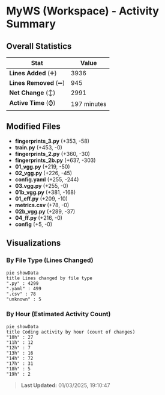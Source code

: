 # MyWS (Workspace) - Activity Summary 

## Overall Statistics

| Stat                   | Value                                                             |
| ---------------------- | ----------------------------------------------------------------- |
| **Lines Added** (➕)   | 3936                                          |
| **Lines Removed** (➖) | 945                                        |
| **Net Change** (↕)    | 2991                |
| **Active Time** (⌚)   | 197 minutes |


## Modified Files
- **fingerprints_3.py** (+353, -58)
- **train.py** (+453, -0)
- **fingerprints_2.py** (+360, -30)
- **fingerprints_2b.py** (+637, -303)
- **01_vgg.py** (+219, -50)
- **02_vgg.py** (+226, -45)
- **config.yaml** (+255, -244)
- **03.vgg.py** (+255, -0)
- **01b_vgg.py** (+381, -168)
- **01_eff.py** (+209, -10)
- **metrics.csv** (+78, -0)
- **02b_vgg.py** (+289, -37)
- **04_ff.py** (+216, -0)
- **config** (+5, -0)

## Visualizations

### By File Type (Lines Changed)

```mermaid
pie showData
title Lines changed by file type
".py" : 4299
".yaml" : 499
".csv" : 78
"unknown" : 5
```

### By Hour (Estimated Activity Count)

```mermaid
pie showData
title Coding activity by hour (count of changes)
"10h" : 27
"11h" : 12
"12h" : 7
"13h" : 16
"14h" : 72
"17h" : 31
"18h" : 5
"19h" : 2
```


> **Last Updated:** 01/03/2025, 19:10:47